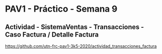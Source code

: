 # PAV1 - Práctico - Semana  9

## Actividad - SistemaVentas - Transacciones - Caso Factura / Detalle Factura

https://github.com/utn-frc-pav1-3k5-2020/actividad_transacciones_factura